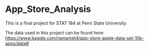 # App_Store_Analysis
This is a final project for STAT 184 at Penn State University

The data used in this project can be found here:
https://www.kaggle.com/ramamet4/app-store-apple-data-set-10k-apps/data#
